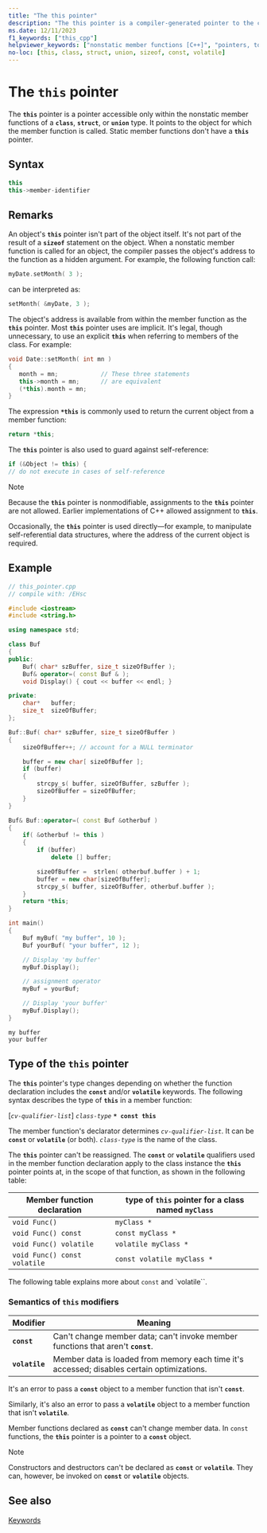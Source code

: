 ```yaml
---
title: "The this pointer"
description: "The this pointer is a compiler-generated pointer to the current object in nonstatic member functions."
ms.date: 12/11/2023
f1_keywords: ["this_cpp"]
helpviewer_keywords: ["nonstatic member functions [C++]", "pointers, to class instance", "this pointer"]
no-loc: [this, class, struct, union, sizeof, const, volatile]
---
```

# The `this` pointer

The **`this`** pointer is a pointer accessible only within the nonstatic member functions of a **`class`**, **`struct`**, or **`union`** type. It points to the object for which the member function is called. Static member functions don't have a **`this`** pointer.

## Syntax

```cpp
this
this->member-identifier
```

## Remarks

An object's **`this`** pointer isn't part of the object itself. It's not part of the result of a **`sizeof`** statement on the object. When a nonstatic member function is called for an object, the compiler passes the object's address to the function as a hidden argument. For example, the following function call:

```cpp
myDate.setMonth( 3 );
```

can be interpreted as:

```cpp
setMonth( &myDate, 3 );
```

The object's address is available from within the member function as the **`this`** pointer. Most **`this`** pointer uses are implicit. It's legal, though unnecessary, to use an explicit **`this`** when referring to members of the class. For example:

```cpp
void Date::setMonth( int mn )
{
   month = mn;            // These three statements
   this->month = mn;      // are equivalent
   (*this).month = mn;
}
```

The expression **`*this`** is commonly used to return the current object from a member function:

```cpp
return *this;
```

The **`this`** pointer is also used to guard against self-reference:

```cpp
if (&Object != this) {
// do not execute in cases of self-reference
```

> [!NOTE]
> Because the **`this`** pointer is nonmodifiable, assignments to the **`this`** pointer are not allowed. Earlier implementations of C++ allowed assignment to **`this`**.

Occasionally, the **`this`** pointer is used directly—for example, to manipulate self-referential data structures, where the address of the current object is required.

## Example

```cpp
// this_pointer.cpp
// compile with: /EHsc

#include <iostream>
#include <string.h>

using namespace std;

class Buf
{
public:
    Buf( char* szBuffer, size_t sizeOfBuffer );
    Buf& operator=( const Buf & );
    void Display() { cout << buffer << endl; }

private:
    char*   buffer;
    size_t  sizeOfBuffer;
};

Buf::Buf( char* szBuffer, size_t sizeOfBuffer )
{
    sizeOfBuffer++; // account for a NULL terminator

    buffer = new char[ sizeOfBuffer ];
    if (buffer)
    {
        strcpy_s( buffer, sizeOfBuffer, szBuffer );
        sizeOfBuffer = sizeOfBuffer;
    }
}

Buf& Buf::operator=( const Buf &otherbuf )
{
    if( &otherbuf != this )
    {
        if (buffer)
            delete [] buffer;

        sizeOfBuffer =  strlen( otherbuf.buffer ) + 1;
        buffer = new char[sizeOfBuffer];
        strcpy_s( buffer, sizeOfBuffer, otherbuf.buffer );
    }
    return *this;
}

int main()
{
    Buf myBuf( "my buffer", 10 );
    Buf yourBuf( "your buffer", 12 );

    // Display 'my buffer'
    myBuf.Display();

    // assignment operator
    myBuf = yourBuf;

    // Display 'your buffer'
    myBuf.Display();
}
```

```Output
my buffer
your buffer
```

## Type of the `this` pointer

The **`this`** pointer's type changes depending on whether the function declaration includes the **`const`** and/or **`volatile`** keywords. The following syntax describes the type of **`this`** in a member function:

[*`cv-qualifier-list`*] *`class-type`* **`* const this`**

The member function's declarator determines *`cv-qualifier-list`*. It can be **`const`** or **`volatile`** (or both). *`class-type`* is the name of the class.

The **`this`** pointer can't be reassigned. The **`const`** or **`volatile`** qualifiers used in the member function declaration apply to the class instance the **`this`** pointer points at, in the scope of that function, as shown in the following table:

| Member function declaration | type of `this` pointer for a class named `myClass` |
|---|---|
| `void Func()` | `myClass *` |
| `void Func() const` | `const myClass *` |
| `void Func() volatile` | `volatile myClass *` |
| `void Func() const volatile` | `const volatile myClass *` |

The following table explains more about `const` and `volatile``.

### Semantics of `this` modifiers

|Modifier|Meaning|
|--------------|-------------|
|**`const`**|Can't change member data; can't invoke member functions that aren't **`const`**.|
|**`volatile`**|Member data is loaded from memory each time it's accessed; disables certain optimizations.|

It's an error to pass a **`const`** object to a member function that isn't **`const`**.

Similarly, it's also an error to pass a **`volatile`** object to a member function that isn't **`volatile`**.

Member functions declared as **`const`** can't change member data. In `const` functions, the **`this`** pointer is a pointer to a **`const`** object.

> [!NOTE]
> Constructors and destructors can't be declared as **`const`** or **`volatile`**. They can, however, be invoked on **`const`** or **`volatile`** objects.

## See also

[Keywords](../cpp/keywords-cpp.md)
